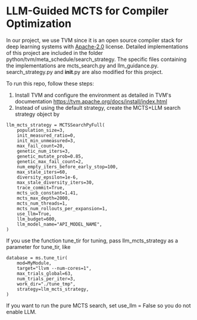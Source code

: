 <!--- Licensed to the Apache Software Foundation (ASF) under one -->
<!--- or more contributor license agreements.  See the NOTICE file -->
<!--- distributed with this work for additional information -->
<!--- regarding copyright ownership.  The ASF licenses this file -->
<!--- to you under the Apache License, Version 2.0 (the -->
<!--- "License"); you may not use this file except in compliance -->
<!--- with the License.  You may obtain a copy of the License at -->

<!---   http://www.apache.org/licenses/LICENSE-2.0 -->

<!--- Unless required by applicable law or agreed to in writing, -->
<!--- software distributed under the License is distributed on an -->
<!--- "AS IS" BASIS, WITHOUT WARRANTIES OR CONDITIONS OF ANY -->
<!--- KIND, either express or implied.  See the License for the -->
<!--- specific language governing permissions and limitations -->
<!--- under the License. -->

# LLM-Guided MCTS for Compiler Optimization
In our project, we use TVM since it is an open source compiler stack for deep learning systems with [Apache-2.0](LICENSE) license. Detailed implementations of this project are included in the folder python/tvm/meta_schedule/search_strategy. The specific files containing the implementations are mcts_search.py and llm_guidance.py. search_strategy.py and __init__.py are also modified for this project.

To run this repo, follow these steps:
1. Install TVM and configure the environment as detailed in TVM's documentation https://tvm.apache.org/docs/install/index.html
2. Instead of using the default strategy, create the MCTS+LLM search strategy object by

```
llm_mcts_strategy = MCTSSearchPyFull(
    population_size=3,
    init_measured_ratio=0,
    init_min_unmeasured=3,
    max_fail_count=20,
    genetic_num_iters=3,
    genetic_mutate_prob=0.85,
    genetic_max_fail_count=2,
    num_empty_iters_before_early_stop=100,
    max_stale_iters=60,
    diversity_epsilon=1e-6,
    max_stale_diversity_iters=30,
    trace_commit=True,
    mcts_ucb_constant=1.41,
    mcts_max_depth=2000,
    mcts_num_threads=1,
    mcts_num_rollouts_per_expansion=1,
    use_llm=True,
    llm_budget=600,
    llm_model_name="API_MODEL_NAME",
)
```

If you use the function tune_tir for tuning, pass llm_mcts_strategy as a parameter for tune_tir, like

```
database = ms.tune_tir(
    mod=MyModule,
    target="llvm --num-cores=1",
    max_trials_global=63,
    num_trials_per_iter=3,
    work_dir="./tune_tmp",
    strategy=llm_mcts_strategy,
)
```

If you want to run the pure MCTS search, set use_llm = False so you do not enable LLM.
